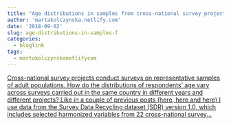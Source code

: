 ```yaml
---
title: "Age distributions in samples from cross-national survey projects"
author: 'martakolczynska.netlify.com'
date: '2018-09-02'
slug: age-distributions-in-samples-f
categories:
  - bloglink
tags:
  - martakolczynskanetlifycom
---
```


[Cross-national survey projects conduct surveys on representative samples of adult populations. How do the distributions of respondents’ age vary across surveys carried out in the same country in different years and different projects? Like in a couple of previous posts (here, here and here) I use data from the Survey Data Recycling dataset (SDR) version 1.0, which includes selected harmonized variables from 22 cross-national survey...<click to read more>](https://martakolczynska.com/post/sdr-age-distributions/)

